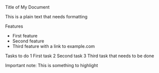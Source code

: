 Title of My Document

This is a plain text that needs formatting

Features
* First feature
* Second feature
* Third feature with a link to example.com

Tasks to do
1 First task
2 Second task
3 Third task that needs to be done

Important note: This is something to highlight
